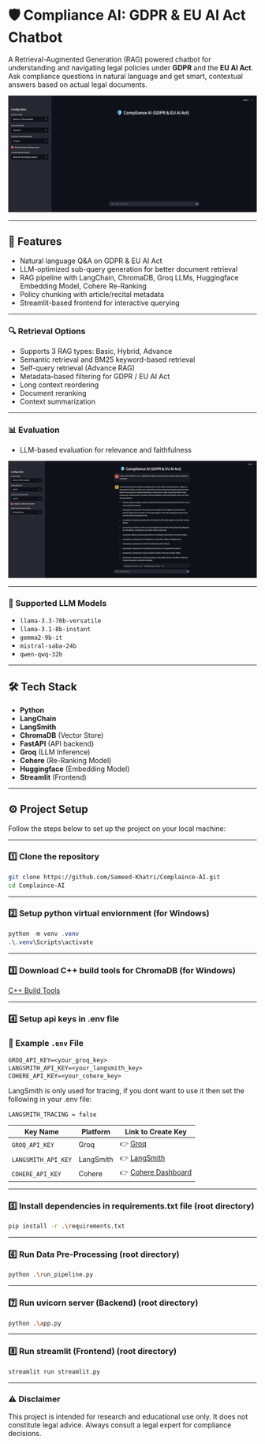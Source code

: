 # 🛡️ Compliance AI: GDPR & EU AI Act Chatbot

A Retrieval-Augmented Generation (RAG) powered chatbot for understanding and navigating legal policies under **GDPR** and the **EU AI Act**. Ask compliance questions in natural language and get smart, contextual answers based on actual legal documents.

![Chat UI](images/ui_image_1.png)

---

## 🚀 Features

- Natural language Q&A on GDPR & EU AI Act
- LLM-optimized sub-query generation for better document retrieval
- RAG pipeline with LangChain, ChromaDB, Groq LLMs, Huggingface Embedding Model, Cohere Re-Ranking
- Policy chunking with article/recital metadata
- Streamlit-based frontend for interactive querying

---

### 🔍 Retrieval Options

- Supports 3 RAG types: Basic, Hybrid, Advance
- Semantic retrieval and BM25 keyword-based retrieval
- Self-query retrieval (Advance RAG)
- Metadata-based filtering for GDPR / EU AI Act
- Long context reordering
- Document reranking
- Context summarization

---

### 📊 Evaluation

- LLM-based evaluation for relevance and faithfulness

![Conversation with Evaluation Scores](images/ui_image_2.png)

---

### 🤖 Supported LLM Models

- `llama-3.3-70b-versatile`
- `llama-3.1-8b-instant`
- `gemma2-9b-it`
- `mistral-saba-24b`
- `qwen-qwq-32b`

---

## 🛠️ Tech Stack

- **Python**
- **LangChain**
- **LangSmith**
- **ChromaDB** (Vector Store)
- **FastAPI** (API backend)
- **Groq** (LLM Inference)
- **Cohere** (Re-Ranking Model)
- **Huggingface** (Embedding Model)
- **Streamlit** (Frontend)

---

## ⚙️ Project Setup

Follow the steps below to set up the project on your local machine:

---

### 1️⃣ Clone the repository

```bash
git clone https://github.com/Sameed-Khatri/Complaince-AI.git
cd Complaince-AI
```

---

### 2️⃣ Setup python virtual enviornment (for Windows)

```powershell
python -m venv .venv
.\.venv\Scripts\activate
```

---

### 3️⃣ Download C++ build tools for ChromaDB (for Windows)

[C++ Build Tools](https://visualstudio.microsoft.com/visual-cpp-build-tools/)


---

### 4️⃣ Setup api keys in .env file

### 📄 Example `.env` File

```env
GROQ_API_KEY=<your_groq_key>
LANGSMITH_API_KEY=<your_langsmith_key>
COHERE_API_KEY=<your_cohere_key>
```

LangSmith is only used for tracing, if you dont want to use it then set the following in your .env file:
```env
LANGSMITH_TRACING = false
```

| Key Name             | Platform         | Link to Create Key                                    |
|----------------------|------------------|----------------------------------------------         |
| `GROQ_API_KEY`       | Groq             | 👉 [Groq](https://groq.com/)                          |
| `LANGSMITH_API_KEY`  | LangSmith        | 👉 [LangSmith](https://www.langchain.com/langsmith)   |
| `COHERE_API_KEY`     | Cohere           | 👉 [Cohere Dashboard](https://cohere.com/)            |

---

### 5️⃣ Install dependencies in requirements.txt file (root directory)

```bash
pip install -r .\requirements.txt
```

---

### 6️⃣ Run Data Pre-Processing (root directory)

```bash
python .\run_pipeline.py
```

---

### 7️⃣ Run uvicorn server (Backend) (root directory)

```bash
python .\app.py
```

---

### 8️⃣ Run streamlit (Frontend) (root directory)

```bash
streamlit run streamlit.py
```

---

### ⚠️ Disclaimer

This project is intended for research and educational use only. It does not constitute legal advice. Always consult a legal expert for compliance decisions.
